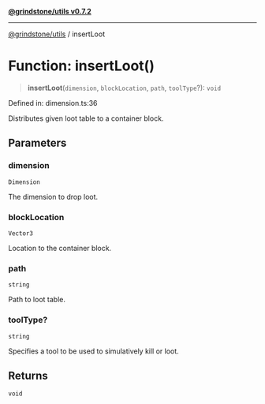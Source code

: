 [**@grindstone/utils v0.7.2**](../README.md)

***

[@grindstone/utils](../globals.md) / insertLoot

# Function: insertLoot()

> **insertLoot**(`dimension`, `blockLocation`, `path`, `toolType`?): `void`

Defined in: dimension.ts:36

Distributes given loot table to a container block.

## Parameters

### dimension

`Dimension`

The dimension to drop loot.

### blockLocation

`Vector3`

Location to the container block.

### path

`string`

Path to loot table.

### toolType?

`string`

Specifies a tool to be used to simulatively kill or loot.

## Returns

`void`
